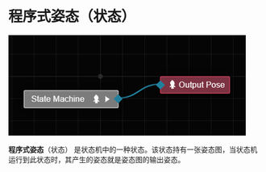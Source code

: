 # 程序式姿态（状态）

![state-machine.png](./state-machine.png)

**程序式姿态**（状态） 是状态机中的一种状态。该状态持有一张姿态图，当状态机运行到此状态时，其产生的姿态就是姿态图的输出姿态。
